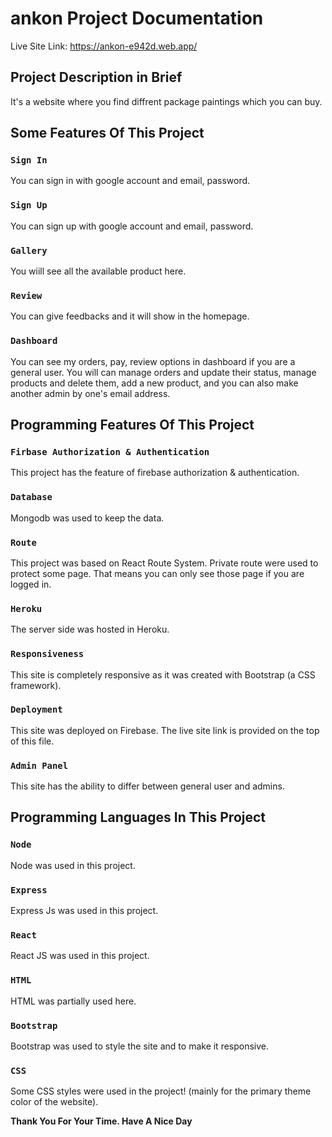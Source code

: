 # ankon Project Documentation

Live Site Link: https://ankon-e942d.web.app/

## Project Description in Brief

It's a website where you find diffrent package paintings which you can buy.



## Some Features Of This Project

### `Sign In`

You can sign in with google account and email, password.

### `Sign Up`

You can sign up with google account and email, password.

### `Gallery`

You wiill see all the available product here.

### `Review`

You can give feedbacks and it will show in the homepage.

### `Dashboard`

You can see my orders, pay, review options in dashboard if you are a general user. You will can manage orders and update their status, manage products and delete them, add a new product, and you can also make another admin by one's email address.



## Programming Features Of This Project

### `Firbase Authorization & Authentication`

This project has the feature of firebase authorization & authentication.

### `Database`

Mongodb was used to keep the data.

### `Route`

This project was based on React Route System. Private route were used to protect some page. That means you can only see those page if you are logged in.

### `Heroku`

The server side was hosted in Heroku.

### `Responsiveness`

This site is completely responsive as it was created with Bootstrap (a CSS framework).

### `Deployment`

This site was deployed on Firebase. The live site link is provided on the top of this file.

### `Admin Panel`

This site has the ability to differ between general user and admins.



## Programming Languages In This Project

### `Node`

Node was used in this project.

### `Express`

Express Js was used in this project.

### `React`

React JS was used in this project.

### `HTML`

HTML was partially used here.

### `Bootstrap`

Bootstrap was used to style the site and to make it responsive. 

### `CSS`

Some CSS styles were used in the project! (mainly for the primary theme color of the website).


**Thank You For Your Time. Have A Nice Day**